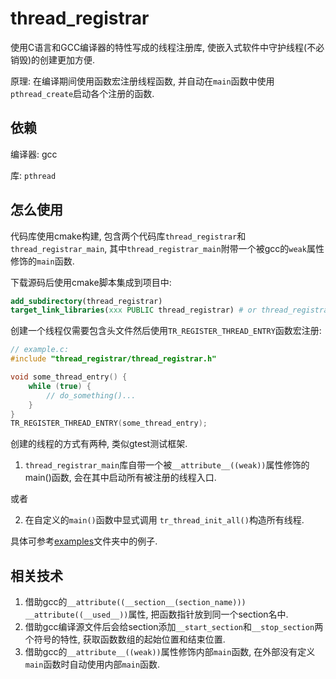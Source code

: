 # thread_registrar

使用C语言和GCC编译器的特性写成的线程注册库, 使嵌入式软件中守护线程(不必销毁)的创建更加方便.

原理: 在编译期间使用函数宏注册线程函数, 并自动在`main`函数中使用`pthread_create`启动各个注册的函数.

## 依赖

编译器: gcc

库: `pthread`

## 怎么使用

代码库使用cmake构建, 包含两个代码库`thread_registrar`和`thread_registrar_main`, 其中`thread_registrar_main`附带一个被gcc的`weak`属性修饰的`main`函数.

下载源码后使用cmake脚本集成到项目中:

```cmake
add_subdirectory(thread_registrar)
target_link_libraries(xxx PUBLIC thread_registrar) # or thread_registrar_main
```

创建一个线程仅需要包含头文件然后使用`TR_REGISTER_THREAD_ENTRY`函数宏注册:

```C
// example.c:
#include "thread_registrar/thread_registrar.h"

void some_thread_entry() {
    while (true) {
        // do_something()...
    }
}
TR_REGISTER_THREAD_ENTRY(some_thread_entry);
```

创建的线程的方式有两种, 类似gtest测试框架. 

1. `thread_registrar_main`库自带一个被`__attribute__((weak))`属性修饰的main()函数, 会在其中启动所有被注册的线程入口.

或者

2. 在自定义的`main()`函数中显式调用 `tr_thread_init_all()`构造所有线程.

具体可参考[examples](examples)文件夹中的例子.

## 相关技术

1. 借助gcc的`__attribute((__section__(section_name))) __attribute((__used__))`属性, 把函数指针放到同一个section名中.
2. 借助gcc编译源文件后会给section添加`__start_section`和`__stop_section`两个符号的特性, 获取函数数组的起始位置和结束位置.
3. 借助gcc的`__attribute__((weak))`属性修饰内部`main`函数, 在外部没有定义`main`函数时自动使用内部`main`函数.
